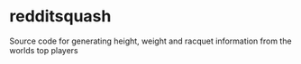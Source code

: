 # redditsquash
Source code for generating height, weight and racquet information from the worlds top players
